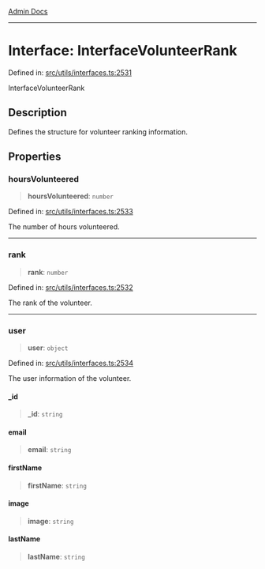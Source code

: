 [Admin Docs](/)

***

# Interface: InterfaceVolunteerRank

Defined in: [src/utils/interfaces.ts:2531](https://github.com/PalisadoesFoundation/talawa-admin/blob/main/src/utils/interfaces.ts#L2531)

InterfaceVolunteerRank

## Description

Defines the structure for volunteer ranking information.

## Properties

### hoursVolunteered

> **hoursVolunteered**: `number`

Defined in: [src/utils/interfaces.ts:2533](https://github.com/PalisadoesFoundation/talawa-admin/blob/main/src/utils/interfaces.ts#L2533)

The number of hours volunteered.

***

### rank

> **rank**: `number`

Defined in: [src/utils/interfaces.ts:2532](https://github.com/PalisadoesFoundation/talawa-admin/blob/main/src/utils/interfaces.ts#L2532)

The rank of the volunteer.

***

### user

> **user**: `object`

Defined in: [src/utils/interfaces.ts:2534](https://github.com/PalisadoesFoundation/talawa-admin/blob/main/src/utils/interfaces.ts#L2534)

The user information of the volunteer.

#### \_id

> **\_id**: `string`

#### email

> **email**: `string`

#### firstName

> **firstName**: `string`

#### image

> **image**: `string`

#### lastName

> **lastName**: `string`
